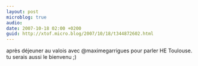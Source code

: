 ```yaml
---
layout: post
microblog: true
audio: 
date: 2007-10-18 02:00 +0200
guid: http://xtof.micro.blog/2007/10/18/t344872602.html
---
```

après déjeuner au valois avec @maximegarrigues pour parler HE Toulouse. tu serais aussi le bienvenu ;)
